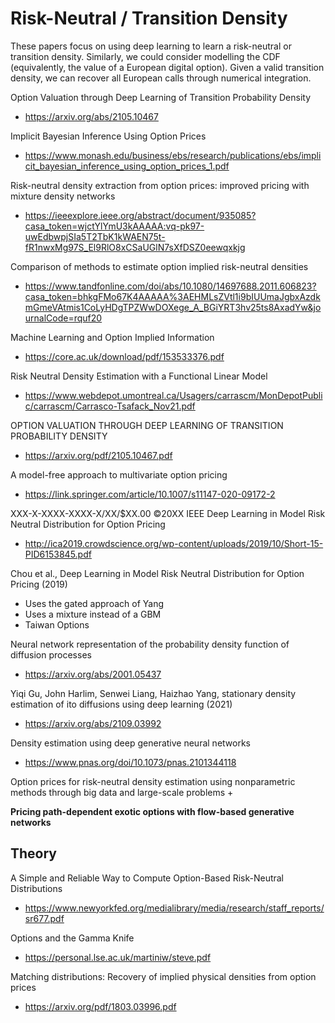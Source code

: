 # Risk-Neutral / Transition Density

These papers focus on using deep learning to learn a risk-neutral or transition density. Similarly, we could consider modelling the CDF (equivalently, the value of a European digital option).  Given a valid transition density, we can recover all European calls through numerical integration. 

Option Valuation through Deep Learning of Transition Probability Density
+ https://arxiv.org/abs/2105.10467


Implicit Bayesian Inference Using Option Prices
+ https://www.monash.edu/business/ebs/research/publications/ebs/implicit_bayesian_inference_using_option_prices_1.pdf


Risk-neutral density extraction from option prices: improved pricing with mixture density networks
+ https://ieeexplore.ieee.org/abstract/document/935085?casa_token=wjctYlYmU3kAAAAA:vq-pk97-uwEdbwpjSIa5T2TbK1kWAEN75t-fR1nwxMg97S_El9RlO8xCSaUGlN7sXfDSZ0eewqxkjg

 Comparison of methods to estimate option implied risk-neutral densities
 + https://www.tandfonline.com/doi/abs/10.1080/14697688.2011.606823?casa_token=bhkgFMo67K4AAAAA%3AEHMLsZVtl1i9bIUUmaJgbxAzdkmGmeVAtmis1CoLyHDgTPZWwDOXege_A_BGiYRT3hv25ts8AxadYw&journalCode=rquf20


Machine Learning and Option Implied Information
+ https://core.ac.uk/download/pdf/153533376.pdf

Risk Neutral Density Estimation with a Functional Linear Model
+ https://www.webdepot.umontreal.ca/Usagers/carrascm/MonDepotPublic/carrascm/Carrasco-Tsafack_Nov21.pdf


OPTION VALUATION THROUGH DEEP LEARNING OF TRANSITION PROBABILITY DENSITY
+ https://arxiv.org/pdf/2105.10467.pdf

A model-free approach to multivariate option pricing
+ https://link.springer.com/article/10.1007/s11147-020-09172-2

XXX-X-XXXX-XXXX-X/XX/$XX.00 ©20XX IEEE
Deep Learning in Model Risk Neutral Distribution
for Option Pricing
+ http://ica2019.crowdscience.org/wp-content/uploads/2019/10/Short-15-PID6153845.pdf

Chou et al., Deep Learning in Model Risk Neutral Distribution for Option Pricing (2019)

+ Uses the gated approach of Yang
+ Uses a mixture instead of a GBM
+ Taiwan Options

Neural network representation of the probability density function of diffusion processes
+ https://arxiv.org/abs/2001.05437

Yiqi Gu, John Harlim, Senwei Liang, Haizhao Yang, stationary density estimation of ito diffusions using deep learning (2021)
+ https://arxiv.org/abs/2109.03992

Density estimation using deep generative neural networks
+ https://www.pnas.org/doi/10.1073/pnas.2101344118

Option prices for risk-neutral density estimation using nonparametric methods through big data and large-scale problems
+ 


**Pricing path-dependent exotic options with flow-based generative networks**


## Theory 

A Simple and Reliable Way to Compute
Option-Based Risk-Neutral Distributions
+ https://www.newyorkfed.org/medialibrary/media/research/staff_reports/sr677.pdf


Options and the Gamma Knife
+ https://personal.lse.ac.uk/martiniw/steve.pdf

Matching distributions:
Recovery of implied physical densities from option prices
+ https://arxiv.org/pdf/1803.03996.pdf
